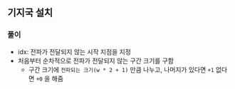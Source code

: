 ## 기지국 설치

### 풀이
- idx: 전파가 전달되지 않는 시작 지점을 지정
- 처음부터 순차적으로 전파가 전달되지 않는 구간 크기를 구함
    - 구간 크기에 `전파되는 크기(w * 2 + 1)` 만큼 나누고, 나머지가 있다면 `+1` 없다면 `+0` 을 해줌
